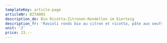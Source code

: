 ```yaml
---
templateKey: article-page
articleNr: BITA005
description_de: Bio Ricotta-Zitronen-Rondellen im Eierteig
description_fr: 'Ravioli ronds bio au citron et ricotta, pâte aux oeufs'
unit: '2'
price: 23.--
---
```


